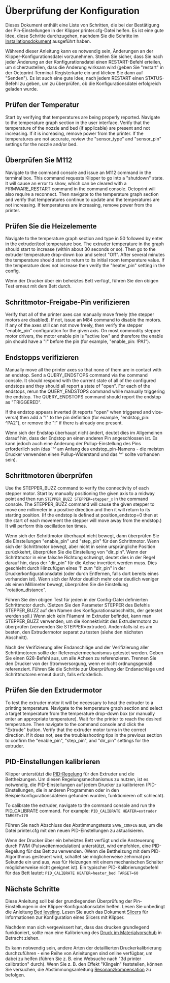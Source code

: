 # Überprüfung der Konfiguration

Dieses Dokument enthält eine Liste von Schritten, die bei der Bestätigung der Pin-Einstellungen in der Klipper printer.cfg-Datei helfen. Es ist eine gute Idee, diese Schritte durchzugehen, nachdem Sie die Schritte im [Installationsdokument](Installation.md) ausgeführt haben.

Während dieser Anleitung kann es notwendig sein, Änderungen an der Klipper-Konfigurationsdatei vorzunehmen. Stellen Sie sicher, dass Sie nach jeder Änderung an der Konfigurationsdatei einen RESTART-Befehl erteilen, um sicherzustellen, dass die Änderung wirksam wird (geben Sie "restart" in der Octoprint-Terminal-Registerkarte ein und klicken Sie dann auf "Senden"). Es ist auch eine gute Idee, nach jedem RESTART einen STATUS-Befehl zu geben, um zu überprüfen, ob die Konfigurationsdatei erfolgreich geladen wurde.

## Prüfen der Temperatur

Start by verifying that temperatures are being properly reported. Navigate to the temperature graph section in the user interface. Verify that the temperature of the nozzle and bed (if applicable) are present and not increasing. If it is increasing, remove power from the printer. If the temperatures are not accurate, review the "sensor_type" and "sensor_pin" settings for the nozzle and/or bed.

## Überprüfen Sie M112

Navigate to the command console and issue an M112 command in the terminal box. This command requests Klipper to go into a "shutdown" state. It will cause an error to show, which can be cleared with a FIRMWARE_RESTART command in the command console. Octoprint will also require a reconnect. Then navigate to the temperature graph section and verify that temperatures continue to update and the temperatures are not increasing. If temperatures are increasing, remove power from the printer.

## Prüfen Sie die Heizelemente

Navigate to the temperature graph section and type in 50 followed by enter in the extruder/tool temperature box. The extruder temperature in the graph should start to increase (within about 30 seconds or so). Then go to the extruder temperature drop-down box and select "Off". After several minutes the temperature should start to return to its initial room temperature value. If the temperature does not increase then verify the "heater_pin" setting in the config.

Wenn der Drucker über ein beheiztes Bett verfügt, führen Sie den obigen Test erneut mit dem Bett durch.

## Schrittmotor-Freigabe-Pin verifizieren

Verify that all of the printer axes can manually move freely (the stepper motors are disabled). If not, issue an M84 command to disable the motors. If any of the axes still can not move freely, then verify the stepper "enable_pin" configuration for the given axis. On most commodity stepper motor drivers, the motor enable pin is "active low" and therefore the enable pin should have a "!" before the pin (for example, "enable_pin: !PA1").

## Endstopps verifizieren

Manually move all the printer axes so that none of them are in contact with an endstop. Send a QUERY_ENDSTOPS command via the command console. It should respond with the current state of all of the configured endstops and they should all report a state of "open". For each of the endstops, rerun the QUERY_ENDSTOPS command while manually triggering the endstop. The QUERY_ENDSTOPS command should report the endstop as "TRIGGERED".

If the endstop appears inverted (it reports "open" when triggered and vice-versa) then add a "!" to the pin definition (for example, "endstop_pin: ^PA2"), or remove the "!" if there is already one present.

Wenn sich der Endstop überhaupt nicht ändert, deutet dies im Allgemeinen darauf hin, dass der Endstop an einen anderen Pin angeschlossen ist. Es kann jedoch auch eine Änderung der Pullup-Einstellung des Pins erforderlich sein (das '^' am Anfang des endstop_pin-Namens - die meisten Drucker verwenden einen Pullup-Widerstand und das '^' sollte vorhanden sein).

## Schrittmotoren überprüfen

Use the STEPPER_BUZZ command to verify the connectivity of each stepper motor. Start by manually positioning the given axis to a midway point and then run `STEPPER_BUZZ STEPPER=stepper_x` in the command console. The STEPPER_BUZZ command will cause the given stepper to move one millimeter in a positive direction and then it will return to its starting position. (If the endstop is defined at position_endstop=0 then at the start of each movement the stepper will move away from the endstop.) It will perform this oscillation ten times.

Wenn sich der Schrittmotor überhaupt nicht bewegt, dann überprüfen Sie die Einstellungen "enable_pin" und "step_pin" für den Schrittmotor. Wenn sich der Schrittmotor bewegt, aber nicht in seine ursprüngliche Position zurückkehrt, überprüfen Sie die Einstellung von "dir_pin". Wenn der Schrittmotor in eine falsche Richtung schwingt, deutet dies in der Regel darauf hin, dass der "dir_pin" für die Achse invertiert werden muss. Dies geschieht durch Hinzufügen eines '!' zum "dir_pin" in der Druckerkonfigurationsdatei (oder durch Entfernen, falls dort bereits eines vorhanden ist). Wenn sich der Motor deutlich mehr oder deutlich weniger als einen Millimeter bewegt, überprüfen Sie die Einstellung "rotation_distance".

Führen Sie den obigen Test für jeden in der Config-Datei definierten Schrittmotor durch. (Setzen Sie den Parameter STEPPER des Befehls STEPPER_BUZZ auf den Namen des Konfigurationsabschnitts, der getestet werden soll.) Wenn sich kein Filament im Extruder befindet, kann man STEPPER_BUZZ verwenden, um die Konnektivität des Extrudermotors zu überprüfen (verwenden Sie STEPPER=extruder). Andernfalls ist es am besten, den Extrudermotor separat zu testen (siehe den nächsten Abschnitt).

Nach der Verifizierung aller Endanschläge und der Verifizierung aller Schrittmotoren sollte der Referenziermechanismus getestet werden. Geben Sie einen G28-Befehl aus, um alle Achsen zu referenzieren. Trennen Sie den Drucker von der Stromversorgung, wenn er nicht ordnungsgemäß referenziert. Führen Sie die Schritte zur Überprüfung der Endanschläge und Schrittmotoren erneut durch, falls erforderlich.

## Prüfen Sie den Extrudermotor

To test the extruder motor it will be necessary to heat the extruder to a printing temperature. Navigate to the temperature graph section and select a target temperature from the temperature drop-down box (or manually enter an appropriate temperature). Wait for the printer to reach the desired temperature. Then navigate to the command console and click the "Extrude" button. Verify that the extruder motor turns in the correct direction. If it does not, see the troubleshooting tips in the previous section to confirm the "enable_pin", "step_pin", and "dir_pin" settings for the extruder.

## PID-Einstellungen kalibrieren

Klipper unterstützt die [PID-Regelung](https://de.wikipedia.org/wiki/Regler#PID-Regler) für den Extruder und die Bettheizungen. Um diesen Regelungsmechanismus zu nutzen, ist es notwendig, die PID-Einstellungen auf jedem Drucker zu kalibrieren (PID-Einstellungen, die in anderen Programmen oder in den Beispielkonfigurationsdateien gefunden wurden, funktionieren oft schlecht).

To calibrate the extruder, navigate to the command console and run the PID_CALIBRATE command. For example: `PID_CALIBRATE HEATER=extruder TARGET=170`

Führen Sie nach Abschluss des Abstimmungstests `SAVE_CONFIG` aus, um die Datei printer.cfg mit den neuen PID-Einstellungen zu aktualisieren.

Wenn der Drucker über ein beheiztes Bett verfügt und die Ansteuerung durch PWM (Pulsweitenmodulation) unterstützt, wird empfohlen, eine PID-Regelung für das Bett zu verwenden. (Wenn die Bettheizung mit dem PID-Algorithmus gesteuert wird, schaltet sie möglicherweise zehnmal pro Sekunde ein und aus, was für Heizungen mit einem mechanischen Schalter möglicherweise nicht geeignet ist). Ein typischer PID-Kalibrierungsbefehl für das Bett lautet: `PID_CALIBRATE HEATER=heater_bed TARGET=60`

## Nächste Schritte

Diese Anleitung soll bei der grundlegenden Überprüfung der Pin-Einstellungen in der Klipper-Konfigurationsdatei helfen. Lesen Sie unbedingt die Anleitung [Bed leveling](Bed_Level.md). Lesen Sie auch das Dokument [Slicers](Slicers.md) für Informationen zur Konfiguration eines Slicers mit Klipper.

Nachdem man sich vergewissert hat, dass das drucken grundlegend funktioniert, sollte man eine Kalibrierung des [Druck im Materialvorschub](Pressure_Advance.md) in Betracht ziehen.

Es kann notwendig sein, andere Arten der detaillierten Druckerkalibrierung durchzuführen - eine Reihe von Anleitungen sind online verfügbar, um dabei zu helfen (führen Sie z. B. eine Websuche nach "3d printer calibration" durch). Wenn Sie z. B. den Effekt "Klingeln" feststellen, können Sie versuchen, die Abstimmungsanleitung [Resonanzkompensation](Resonance_Compensation.md) zu befolgen.
